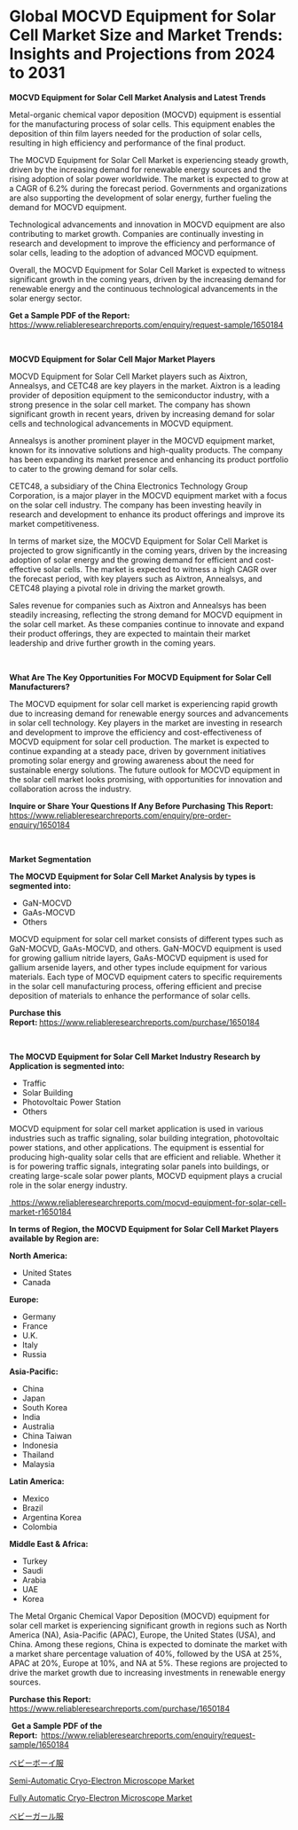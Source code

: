 <p><h1>Global MOCVD Equipment for Solar Cell Market Size and Market Trends: Insights and Projections from 2024 to 2031</h1></p><p><strong>MOCVD Equipment for Solar Cell Market Analysis and Latest Trends</strong></p>
<p><p>Metal-organic chemical vapor deposition (MOCVD) equipment is essential for the manufacturing process of solar cells. This equipment enables the deposition of thin film layers needed for the production of solar cells, resulting in high efficiency and performance of the final product.</p><p>The MOCVD Equipment for Solar Cell Market is experiencing steady growth, driven by the increasing demand for renewable energy sources and the rising adoption of solar power worldwide. The market is expected to grow at a CAGR of 6.2% during the forecast period. Governments and organizations are also supporting the development of solar energy, further fueling the demand for MOCVD equipment.</p><p>Technological advancements and innovation in MOCVD equipment are also contributing to market growth. Companies are continually investing in research and development to improve the efficiency and performance of solar cells, leading to the adoption of advanced MOCVD equipment.</p><p>Overall, the MOCVD Equipment for Solar Cell Market is expected to witness significant growth in the coming years, driven by the increasing demand for renewable energy and the continuous technological advancements in the solar energy sector.</p></p>
<p><strong>Get a Sample PDF of the Report:&nbsp;</strong> <a href="https://www.reliableresearchreports.com/enquiry/request-sample/1650184">https://www.reliableresearchreports.com/enquiry/request-sample/1650184</a></p>
<p>&nbsp;</p>
<p><strong>MOCVD Equipment for Solar Cell Major Market Players</strong></p>
<p><p>MOCVD Equipment for Solar Cell Market players such as Aixtron, Annealsys, and CETC48 are key players in the market. Aixtron is a leading provider of deposition equipment to the semiconductor industry, with a strong presence in the solar cell market. The company has shown significant growth in recent years, driven by increasing demand for solar cells and technological advancements in MOCVD equipment.</p><p>Annealsys is another prominent player in the MOCVD equipment market, known for its innovative solutions and high-quality products. The company has been expanding its market presence and enhancing its product portfolio to cater to the growing demand for solar cells.</p><p>CETC48, a subsidiary of the China Electronics Technology Group Corporation, is a major player in the MOCVD equipment market with a focus on the solar cell industry. The company has been investing heavily in research and development to enhance its product offerings and improve its market competitiveness.</p><p>In terms of market size, the MOCVD Equipment for Solar Cell Market is projected to grow significantly in the coming years, driven by the increasing adoption of solar energy and the growing demand for efficient and cost-effective solar cells. The market is expected to witness a high CAGR over the forecast period, with key players such as Aixtron, Annealsys, and CETC48 playing a pivotal role in driving the market growth.</p><p>Sales revenue for companies such as Aixtron and Annealsys has been steadily increasing, reflecting the strong demand for MOCVD equipment in the solar cell market. As these companies continue to innovate and expand their product offerings, they are expected to maintain their market leadership and drive further growth in the coming years.</p></p>
<p>&nbsp;</p>
<p><strong>What Are The Key Opportunities For MOCVD Equipment for Solar Cell Manufacturers?</strong></p>
<p><p>The MOCVD equipment for solar cell market is experiencing rapid growth due to increasing demand for renewable energy sources and advancements in solar cell technology. Key players in the market are investing in research and development to improve the efficiency and cost-effectiveness of MOCVD equipment for solar cell production. The market is expected to continue expanding at a steady pace, driven by government initiatives promoting solar energy and growing awareness about the need for sustainable energy solutions. The future outlook for MOCVD equipment in the solar cell market looks promising, with opportunities for innovation and collaboration across the industry.</p></p>
<p><strong>Inquire or Share Your Questions If Any Before Purchasing This Report:</strong> <a href="https://www.reliableresearchreports.com/enquiry/pre-order-enquiry/1650184">https://www.reliableresearchreports.com/enquiry/pre-order-enquiry/1650184</a></p>
<p>&nbsp;</p>
<p><strong>Market Segmentation</strong></p>
<p><strong>The MOCVD Equipment for Solar Cell Market Analysis by types is segmented into:</strong></p>
<p><ul><li>GaN-MOCVD</li><li>GaAs-MOCVD</li><li>Others</li></ul></p>
<p><p>MOCVD equipment for solar cell market consists of different types such as GaN-MOCVD, GaAs-MOCVD, and others. GaN-MOCVD equipment is used for growing gallium nitride layers, GaAs-MOCVD equipment is used for gallium arsenide layers, and other types include equipment for various materials. Each type of MOCVD equipment caters to specific requirements in the solar cell manufacturing process, offering efficient and precise deposition of materials to enhance the performance of solar cells.</p></p>
<p><strong>Purchase this Report:&nbsp;</strong><a href="https://www.reliableresearchreports.com/purchase/1650184">https://www.reliableresearchreports.com/purchase/1650184</a></p>
<p>&nbsp;</p>
<p><strong>The MOCVD Equipment for Solar Cell Market Industry Research by Application is segmented into:</strong></p>
<p><ul><li>Traffic</li><li>Solar Building</li><li>Photovoltaic Power Station</li><li>Others</li></ul></p>
<p><p>MOCVD equipment for solar cell market application is used in various industries such as traffic signaling, solar building integration, photovoltaic power stations, and other applications. The equipment is essential for producing high-quality solar cells that are efficient and reliable. Whether it is for powering traffic signals, integrating solar panels into buildings, or creating large-scale solar power plants, MOCVD equipment plays a crucial role in the solar energy industry.</p></p>
<p><a href="https://www.reliableresearchreports.com/mocvd-equipment-for-solar-cell-market-r1650184">&nbsp;https://www.reliableresearchreports.com/mocvd-equipment-for-solar-cell-market-r1650184</a></p>
<p><strong>In terms of Region, the MOCVD Equipment for Solar Cell Market Players available by Region are:</strong></p>
<p>
    <p> <strong> North America: </strong>
        <ul>
            <li>United States</li>
            <li>Canada</li>
        </ul>
        </p> 
    <p> <strong> Europe: </strong>
        <ul>
            <li>Germany</li>
            <li>France</li>
            <li>U.K.</li>
            <li>Italy</li>
            <li>Russia</li>
        </ul>
        </p> 
    <p> <strong> Asia-Pacific: </strong>
        <ul>
            <li>China</li>
            <li>Japan</li>
            <li>South Korea</li>
            <li>India</li>
            <li>Australia</li>
            <li>China Taiwan</li>
            <li>Indonesia</li>
            <li>Thailand</li>
            <li>Malaysia</li>
        </ul>
        </p> 
    <p> <strong> Latin America: </strong>
        <ul>
            <li>Mexico</li>
            <li>Brazil</li>
            <li>Argentina Korea</li>
            <li>Colombia</li>
        </ul>
        </p> 
    <p> <strong> Middle East & Africa: </strong>
        <ul>
            <li>Turkey</li>
            <li>Saudi</li>
            <li>Arabia</li>
            <li>UAE</li>
            <li>Korea</li>
        </ul>
    </p>
    </p>
<p><p>The Metal Organic Chemical Vapor Deposition (MOCVD) equipment for solar cell market is experiencing significant growth in regions such as North America (NA), Asia-Pacific (APAC), Europe, the United States (USA), and China. Among these regions, China is expected to dominate the market with a market share percentage valuation of 40%, followed by the USA at 25%, APAC at 20%, Europe at 10%, and NA at 5%. These regions are projected to drive the market growth due to increasing investments in renewable energy sources.</p></p>
<p><strong>Purchase this Report: </strong><a href="https://www.reliableresearchreports.com/purchase/1650184">https://www.reliableresearchreports.com/purchase/1650184</a></p>
<p>&nbsp;<strong>Get a Sample PDF of the Report:&nbsp;&nbsp;</strong><a href="https://www.reliableresearchreports.com/enquiry/request-sample/1650184">https://www.reliableresearchreports.com/enquiry/request-sample/1650184</a></p>
<p><strong></strong></p>
<p><p><a href="https://github.com/JessKilback/Market-Research-Report-List-1/blob/main/410865194053.md">ベビーボーイ服</a></p><p><a href="https://github.com/juniordelafrance/Market-Research-Report-List-3/blob/main/semi-automatic-cryo-electron-microscope-market.md">Semi-Automatic Cryo-Electron Microscope Market</a></p><p><a href="https://github.com/rahu1506/Market-Research-Report-List-4/blob/main/fully-automatic-cryo-electron-microscope-market.md">Fully Automatic Cryo-Electron Microscope Market</a></p><p><a href="https://github.com/BoydYundt1/Market-Research-Report-List-1/blob/main/540953094052.md">ベビーガール服</a></p></p>